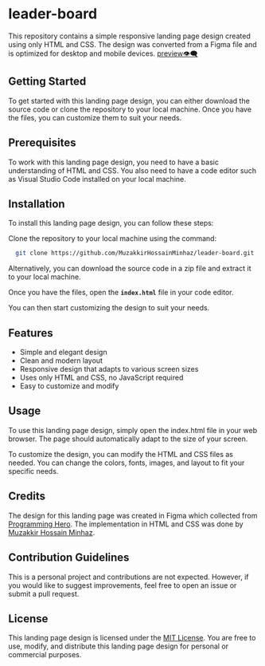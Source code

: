 # leader-board

This repository contains a simple responsive landing page design created using only HTML and CSS. The design was converted from a Figma file and is optimized for desktop and mobile devices. [preview👁️‍🗨️](https://leader-board-v1.netlify.app/)

## Getting Started
To get started with this landing page design, you can either download the source code or clone the repository to your local machine. Once you have the files, you can customize them to suit your needs.

## Prerequisites
To work with this landing page design, you need to have a basic understanding of HTML and CSS. You also need to have a code editor such as Visual Studio Code installed on your local machine.

## Installation
To install this landing page design, you can follow these steps:

Clone the repository to your local machine using the command:

``` bash
  git clone https://github.com/MuzakkirHossainMinhaz/leader-board.git
```

Alternatively, you can download the source code in a zip file and extract it to your local machine.

Once you have the files, open the <b>`index.html`</b> file in your code editor.

You can then start customizing the design to suit your needs.

## Features

- Simple and elegant design
- Clean and modern layout
- Responsive design that adapts to various screen sizes
- Uses only HTML and CSS, no JavaScript required
- Easy to customize and modify

## Usage
To use this landing page design, simply open the index.html file in your web browser. The page should automatically adapt to the size of your screen.

To customize the design, you can modify the HTML and CSS files as needed. You can change the colors, fonts, images, and layout to fit your specific needs.

## Credits
The design for this landing page was created in Figma which collected from [Programming Hero](https://web.programming-hero.com/). The implementation in HTML and CSS was done by [Muzakkir Hossain Minhaz](https://github.com/MuzakkirHossainMinhaz).

## Contribution Guidelines
This is a personal project and contributions are not expected. However, if you would like to suggest improvements, feel free to open an issue or submit a pull request.

## License
This landing page design is licensed under the [MIT License](/LICENSE.md). You are free to use, modify, and distribute this landing page design for personal or commercial purposes.
